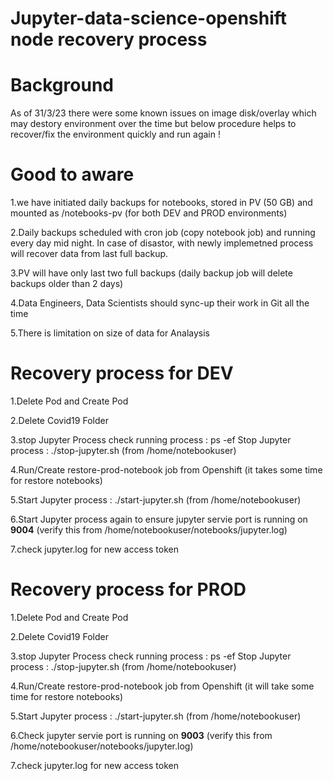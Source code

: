 # Jupyter-data-science-openshift node recovery process

# Background 
As of 31/3/23 there were some known issues on image disk/overlay which may destory environment over the time but below procedure helps to recover/fix the environment quickly and run again ! 

# Good to aware 
1.we have initiated daily backups for notebooks, stored in PV (50 GB) and mounted as /notebooks-pv (for both DEV and PROD environments)

2.Daily backups scheduled with cron job (copy notebook job) and running every day mid night. In case of disastor, with newly implemetned process will recover data from last full backup.

3.PV will have only last two full backups (daily backup job will delete backups older than 2 days)

4.Data Engineers, Data Scientists should sync-up their work in Git all the time 

5.There is limitation on size of data for Analaysis 

# Recovery process for DEV

1.Delete Pod and Create Pod 

2.Delete Covid19 Folder 

3.stop Jupyter Process
  check running process : ps -ef
  Stop Jupyter process : ./stop-jupyter.sh (from /home/notebookuser)

4.Run/Create restore-prod-notebook job from Openshift (it takes some time for restore notebooks)

5.Start Jupyter process : ./start-jupyter.sh (from /home/notebookuser)

6.Start Jupyter process again to ensure jupyter servie port is running on **9004** (verify this from /home/notebookuser/notebooks/jupyter.log)

7.check jupyter.log for new access token 

# Recovery process for PROD

1.Delete Pod and Create Pod 

2.Delete Covid19 Folder 

3.stop Jupyter Process
  check running process : ps -ef
  Stop Jupyter process : ./stop-jupyter.sh (from /home/notebookuser)

4.Run/Create restore-prod-notebook job from Openshift (it will take some time for restore notebooks)

5.Start Jupyter process : ./start-jupyter.sh (from /home/notebookuser)

6.Check jupyter servie port is running on **9003** (verify this from /home/notebookuser/notebooks/jupyter.log)

7.check jupyter.log for new access token 


